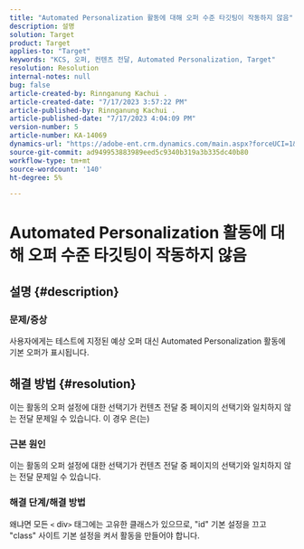 ```yaml
---
title: "Automated Personalization 활동에 대해 오퍼 수준 타깃팅이 작동하지 않음"
description: 설명
solution: Target
product: Target
applies-to: "Target"
keywords: "KCS, 오퍼, 컨텐츠 전달, Automated Personalization, Target"
resolution: Resolution
internal-notes: null
bug: false
article-created-by: Rinnganung Kachui .
article-created-date: "7/17/2023 3:57:22 PM"
article-published-by: Rinnganung Kachui .
article-published-date: "7/17/2023 4:04:09 PM"
version-number: 5
article-number: KA-14069
dynamics-url: "https://adobe-ent.crm.dynamics.com/main.aspx?forceUCI=1&pagetype=entityrecord&etn=knowledgearticle&id=0f35d09c-ba24-ee11-9cbe-6045bd006268"
source-git-commit: ad949953883989eed5c9340b319a3b335dc40b80
workflow-type: tm+mt
source-wordcount: '140'
ht-degree: 5%

---
```


# Automated Personalization 활동에 대해 오퍼 수준 타깃팅이 작동하지 않음

## 설명 {#description}




### 문제/증상



사용자에게는 테스트에 지정된 예상 오퍼 대신 Automated Personalization 활동에 기본 오퍼가 표시됩니다.


## 해결 방법 {#resolution}


이는 활동의 오퍼 설정에 대한 선택기가 컨텐츠 전달 중 페이지의 선택기와 일치하지 않는 전달 문제일 수 있습니다. 이 경우 은(는)



### 근본 원인



이는 활동의 오퍼 설정에 대한 선택기가 컨텐츠 전달 중 페이지의 선택기와 일치하지 않는 전달 문제일 수 있습니다.



### 해결 단계/해결 방법



왜냐면 모든 `<` div`>`  태그에는 고유한 클래스가 있으므로, &quot;id&quot; 기본 설정을 끄고 &quot;class&quot; 사이트 기본 설정을 켜서 활동을 만들어야 합니다.
